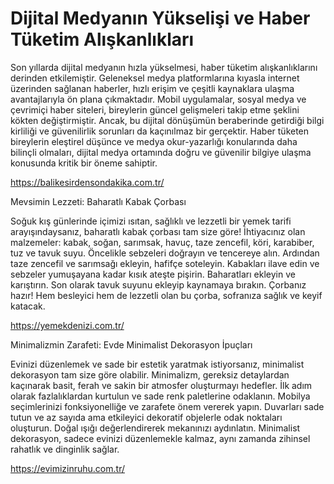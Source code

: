 # Dijital Medyanın Yükselişi ve Haber Tüketim Alışkanlıkları

Son yıllarda dijital medyanın hızla yükselmesi, haber tüketim alışkanlıklarını derinden etkilemiştir. Geleneksel medya platformlarına kıyasla internet üzerinden sağlanan haberler, hızlı erişim ve çeşitli kaynaklara ulaşma avantajlarıyla ön plana çıkmaktadır. Mobil uygulamalar, sosyal medya ve çevrimiçi haber siteleri, bireylerin güncel gelişmeleri takip etme şeklini kökten değiştirmiştir. Ancak, bu dijital dönüşümün beraberinde getirdiği bilgi kirliliği ve güvenilirlik sorunları da kaçınılmaz bir gerçektir. Haber tüketen bireylerin eleştirel düşünce ve medya okur-yazarlığı konularında daha bilinçli olmaları, dijital medya ortamında doğru ve güvenilir bilgiye ulaşma konusunda kritik bir öneme sahiptir.

https://balikesirdensondakika.com.tr/

Mevsimin Lezzeti: Baharatlı Kabak Çorbası

Soğuk kış günlerinde içimizi ısıtan, sağlıklı ve lezzetli bir yemek tarifi arayışındaysanız, baharatlı kabak çorbası tam size göre! İhtiyacınız olan malzemeler: kabak, soğan, sarımsak, havuç, taze zencefil, köri, karabiber, tuz ve tavuk suyu. Öncelikle sebzeleri doğrayın ve tencereye alın. Ardından taze zencefil ve sarımsağı ekleyin, hafifçe soteleyin. Kabakları ilave edin ve sebzeler yumuşayana kadar kısık ateşte pişirin. Baharatları ekleyin ve karıştırın. Son olarak tavuk suyunu ekleyip kaynamaya bırakın. Çorbanız hazır! Hem besleyici hem de lezzetli olan bu çorba, sofranıza sağlık ve keyif katacak.

https://yemekdenizi.com.tr/

Minimalizmin Zarafeti: Evde Minimalist Dekorasyon İpuçları

Evinizi düzenlemek ve sade bir estetik yaratmak istiyorsanız, minimalist dekorasyon tam size göre olabilir. Minimalizm, gereksiz detaylardan kaçınarak basit, ferah ve sakin bir atmosfer oluşturmayı hedefler. İlk adım olarak fazlalıklardan kurtulun ve sade renk paletlerine odaklanın. Mobilya seçimlerinizi fonksiyonelliğe ve zarafete önem vererek yapın. Duvarları sade tutun ve az sayıda ama etkileyici dekoratif objelerle odak noktaları oluşturun. Doğal ışığı değerlendirerek mekanınızı aydınlatın. Minimalist dekorasyon, sadece evinizi düzenlemekle kalmaz, aynı zamanda zihinsel rahatlık ve dinginlik sağlar.

https://evimizinruhu.com.tr/

